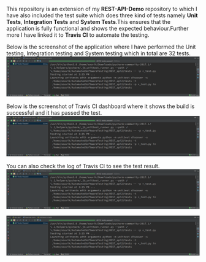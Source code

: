 This repository is an extension of my **REST-API-Demo** repository to which I have also included the test suite which does three kind of tests namely **Unit Tests**, **Integration Tests** and **System Tests**.This ensures that the application is fully functional and shows the expected behaviour.Further more I have linked it to **Travis CI** to automate the testing.

Below is the screenshot of the application where I have performed the Unit testing, Integration testing and System testing which in total are 32 tests.
![Alt text](https://github.com/Souvikray/Test-REST-API-Demo/blob/master/screenshot1.png?raw=true "Optional Title")

Below is the screenshot of Travis CI dashboard where it shows the build is successful and it has passed the test.
![Alt text](https://github.com/Souvikray/Test-REST-API-Demo/blob/master/screenshot1.png?raw=true "Optional Title")

You can also check the log of Travis CI to see the test result.
![Alt text](https://github.com/Souvikray/Test-REST-API-Demo/blob/master/screenshot1.png?raw=true "Optional Title")

![Alt text](https://github.com/Souvikray/Test-REST-API-Demo/blob/master/screenshot1.png?raw=true "Optional Title")

